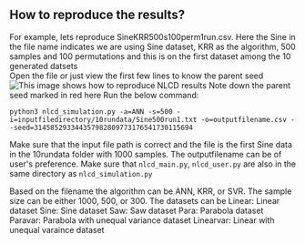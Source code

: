## How to reproduce the results?
For example, lets reproduce SineKRR500s100perm1run.csv. Here the Sine in the file name indicates we are using Sine dataset, KRR as the algorithm, 500 samples and 100 permutations and this is on the first dataset among the 10 generated datsets  
Open the file or just view the first few lines to know the parent seed  
![This image shows how to reproduce NLCD results](https://drive.google.com/uc?export=view&id=1PVBdl1Je6oB4lHbcmqAymdzWteRDnQ9P)
Note down the parent seed marked in red here
Run the below command:
```
python3 nlcd_simulation.py -a=ANN -s=500 -i=inputfiledirectory/10rundata/Sine500run1.txt -o=outputfilename.csv --seed=314585293344357982809773176541730115694
```
Make sure that the input file path is correct and the file is the first Sine data in the 10rundata folder with 1000 samples. The outputfilename can be of user's preference.
Make sure that `nlcd_main.py`, `nlcd_user.py` are also in the same directory as `nlcd_simulation.py`

Based on the filename the algorithm can be ANN, KRR, or SVR. The sample size can be either 1000, 500, or 300. The datasets can be
Linear: Linear dataset
Sine: Sine dataset
Saw: Saw dataset
Para: Parabola dataset
Paravar: Parabola with unequal variance dataset
Linearvar: Linear with unequal varaince dataset
